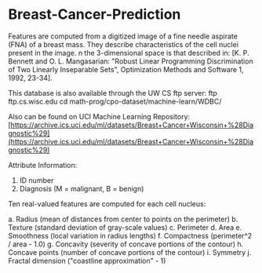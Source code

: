 # Breast-Cancer-Prediction
Features are computed from a digitized image of a fine needle aspirate (FNA) of a breast mass. They describe characteristics of the cell nuclei present in the image.
n the 3-dimensional space is that described in: [K. P. Bennett and O. L. Mangasarian: "Robust Linear Programming Discrimination of Two Linearly Inseparable Sets", Optimization Methods and Software 1, 1992, 23-34].

This database is also available through the UW CS ftp server:
ftp ftp.cs.wisc.edu
cd math-prog/cpo-dataset/machine-learn/WDBC/

Also can be found on UCI Machine Learning Repository: [https://archive.ics.uci.edu/ml/datasets/Breast+Cancer+Wisconsin+%28Diagnostic%29](https://archive.ics.uci.edu/ml/datasets/Breast+Cancer+Wisconsin+%28Diagnostic%29)

Attribute Information:

1) ID number
2) Diagnosis (M = malignant, B = benign)

Ten real-valued features are computed for each cell nucleus:

a. Radius (mean of distances from center to points on the perimeter)
b. Texture (standard deviation of gray-scale values)
c. Perimeter
d. Area
e. Smoothness (local variation in radius lengths)
f. Compactness (perimeter^2 / area - 1.0)
g. Concavity (severity of concave portions of the contour)
h. Concave points (number of concave portions of the contour)
i. Symmetry
j. Fractal dimension ("coastline approximation" - 1)
